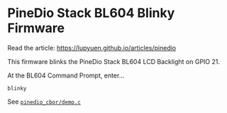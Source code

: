 # PineDio Stack BL604 Blinky Firmware

Read the article: https://lupyuen.github.io/articles/pinedio

This firmware blinks the PineDio Stack BL604 LCD Backlight on GPIO 21.

At the BL604 Command Prompt, enter...

```text
blinky
```

See [`pinedio_cbor/demo.c`](pinedio_cbor/demo.c)
